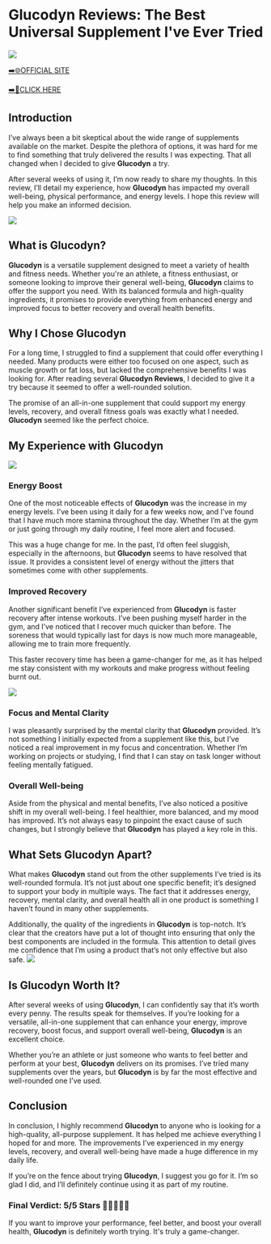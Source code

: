 # Glucodyn Reviews: The Best Universal Supplement I've Ever Tried

[![](https://static.vecteezy.com/system/resources/thumbnails/019/896/014/small/buy-now-gradient-button-with-cart-symbol-buy-now-illustration-png.png)](https://edetoop.top/lander/sugarpreland-1/glucodyn.html) 

[➡️🌐OFFICIAL SITE](https://edetoop.top/lander/sugarpreland-1/glucodyn.html) 

[➡️🔗CLICK HERE](https://edetoop.top/lander/sugarpreland-1/glucodyn.html) 


## Introduction

I’ve always been a bit skeptical about the wide range of supplements available on the market. Despite the plethora of options, it was hard for me to find something that truly delivered the results I was expecting. That all changed when I decided to give **Glucodyn** a try.

After several weeks of using it, I’m now ready to share my thoughts. In this review, I’ll detail my experience, how **Glucodyn** has impacted my overall well-being, physical performance, and energy levels. I hope this review will help you make an informed decision. 

[![](https://wallpapers.com/images/hd/red-order-now-button-udg4jcj4arvn8b0n-2.png)](https://edetoop.top/lander/sugarpreland-1/glucodyn.html)  

## What is Glucodyn?

**Glucodyn** is a versatile supplement designed to meet a variety of health and fitness needs. Whether you're an athlete, a fitness enthusiast, or someone looking to improve their general well-being, **Glucodyn** claims to offer the support you need. With its balanced formula and high-quality ingredients, it promises to provide everything from enhanced energy and improved focus to better recovery and overall health benefits.

## Why I Chose Glucodyn

For a long time, I struggled to find a supplement that could offer everything I needed. Many products were either too focused on one aspect, such as muscle growth or fat loss, but lacked the comprehensive benefits I was looking for. After reading several **Glucodyn Reviews**, I decided to give it a try because it seemed to offer a well-rounded solution.

The promise of an all-in-one supplement that could support my energy levels, recovery, and overall fitness goals was exactly what I needed. **Glucodyn** seemed like the perfect choice.

## My Experience with Glucodyn

[![](https://static.vecteezy.com/system/resources/thumbnails/019/896/014/small/buy-now-gradient-button-with-cart-symbol-buy-now-illustration-png.png)](https://edetoop.top/lander/sugarpreland-1/glucodyn.html)

### Energy Boost

One of the most noticeable effects of **Glucodyn** was the increase in my energy levels. I’ve been using it daily for a few weeks now, and I’ve found that I have much more stamina throughout the day. Whether I’m at the gym or just going through my daily routine, I feel more alert and focused.

This was a huge change for me. In the past, I’d often feel sluggish, especially in the afternoons, but **Glucodyn** seems to have resolved that issue. It provides a consistent level of energy without the jitters that sometimes come with other supplements.

### Improved Recovery

Another significant benefit I’ve experienced from **Glucodyn** is faster recovery after intense workouts. I’ve been pushing myself harder in the gym, and I’ve noticed that I recover much quicker than before. The soreness that would typically last for days is now much more manageable, allowing me to train more frequently.

This faster recovery time has been a game-changer for me, as it has helped me stay consistent with my workouts and make progress without feeling burnt out.

[![](https://wallpapers.com/images/hd/red-order-now-button-udg4jcj4arvn8b0n-2.png)](https://edetoop.top/lander/sugarpreland-1/glucodyn.html)  

### Focus and Mental Clarity

I was pleasantly surprised by the mental clarity that **Glucodyn** provided. It’s not something I initially expected from a supplement like this, but I’ve noticed a real improvement in my focus and concentration. Whether I’m working on projects or studying, I find that I can stay on task longer without feeling mentally fatigued.

### Overall Well-being

Aside from the physical and mental benefits, I’ve also noticed a positive shift in my overall well-being. I feel healthier, more balanced, and my mood has improved. It’s not always easy to pinpoint the exact cause of such changes, but I strongly believe that **Glucodyn** has played a key role in this.

## What Sets Glucodyn Apart?

What makes **Glucodyn** stand out from the other supplements I’ve tried is its well-rounded formula. It’s not just about one specific benefit; it’s designed to support your body in multiple ways. The fact that it addresses energy, recovery, mental clarity, and overall health all in one product is something I haven’t found in many other supplements.

Additionally, the quality of the ingredients in **Glucodyn** is top-notch. It’s clear that the creators have put a lot of thought into ensuring that only the best components are included in the formula. This attention to detail gives me confidence that I’m using a product that’s not only effective but also safe.
[![](https://static.vecteezy.com/system/resources/thumbnails/019/896/014/small/buy-now-gradient-button-with-cart-symbol-buy-now-illustration-png.png)](https://edetoop.top/lander/sugarpreland-1/glucodyn.html)
## Is Glucodyn Worth It?

After several weeks of using **Glucodyn**, I can confidently say that it’s worth every penny. The results speak for themselves. If you’re looking for a versatile, all-in-one supplement that can enhance your energy, improve recovery, boost focus, and support overall well-being, **Glucodyn** is an excellent choice.

Whether you’re an athlete or just someone who wants to feel better and perform at your best, **Glucodyn** delivers on its promises. I’ve tried many supplements over the years, but **Glucodyn** is by far the most effective and well-rounded one I’ve used.

## Conclusion

In conclusion, I highly recommend **Glucodyn** to anyone who is looking for a high-quality, all-purpose supplement. It has helped me achieve everything I hoped for and more. The improvements I’ve experienced in my energy levels, recovery, and overall well-being have made a huge difference in my daily life.

If you’re on the fence about trying **Glucodyn**, I suggest you go for it. I’m so glad I did, and I’ll definitely continue using it as part of my routine.

### Final Verdict: 5/5 Stars 🌟🌟🌟🌟🌟

If you want to improve your performance, feel better, and boost your overall health, **Glucodyn** is definitely worth trying. It's truly a game-changer.
